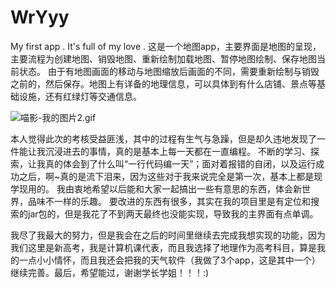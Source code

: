 # WrYyy
My first app . It's full of my love .
这是一个地图app，主要界面是地图的呈现，主要流程为创建地图、销毁地图、重新绘制加载地图、暂停地图绘制、保存地图当前状态。
由于有地图画面的移动与地图缩放后画面的不同，需要重新绘制与销毁之前的，然后保存。地图上有详备的地理信息，可以具体到有什么店铺、景点等基础设施，还有红绿灯等交通信息。

![喵影-我的图片2.gif](https://i.loli.net/2021/02/21/nVW3jvu6w7UqHxP.gif)

本人觉得此次的考核受益匪浅，其中的过程有生气与急躁，但是却久违地发现了一件能让我沉浸进去的事情，真的是基本上每一天都在一直编程。
不断的学习、探索，让我真的体会到了什么叫“一行代码编一天”；面对着报错的自闭，以及运行成功之后，啊~真的是流下泪来，因为这些对于我来说完全是第一次，基本上都是现学现用的。
我由衷地希望以后能和大家一起搞出一些有意思的东西，体会新世界，品味不一样的乐趣。
要改进的东西有很多，其实在我的项目里是有定位和搜索的jar包的，但是我花了不到两天最终也没能实现，导致我的主界面有点单调。

我尽了我最大的努力，但是我会在之后的时间里继续去完成我想实现的功能，因为我们这里是新高考，我是计算机课代表，而且我选择了地理作为高考科目，算是我的一点小小情怀，而且我还会把我的天气软件（我做了3个app，这是其中一个）继续完善。最后，希望能过，谢谢学长学姐！！！:)
